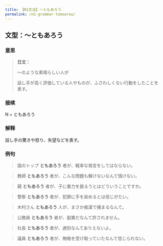 ```yaml
---
title: 【N1文法】〜ともあろう
permalink: /n1-grammar-tomoarou/
---
```


## 文型：〜ともあろう

### 意思

> **日文：**
> 
> 〜のような素晴らしい人が
> 
> 話し手が高く評価している人やものが、ふさわしくない行動をしたことを表す。


### 接续

N + ともあろう

### 解释

話し手の驚きや怒り、失望などを表す。

### 例句

> 国のトップ **ともあろう** 者が、軽率な発言をしてはならない。

> 教師 **ともあろう** 者が、こんな問題も解けないなんて情けない。

> 親 **ともあろう** 者が、子に暴力を振るうとはどういうことですか。

> 警察 **ともあろう** 者が、犯罪に手を染めるとは信じがたい。

> 木村さん **ともあろう** 人が、まさか痴漢で捕まるなんて。

> 公務員 **ともあろう** 者が、副業だなんて許されません。

> 社長 **ともあろう** 者が、遅刻なんてありえないよ。

> 議員 **ともあろう** 者が、賄賂を受け取っていたなんて信じられない。

